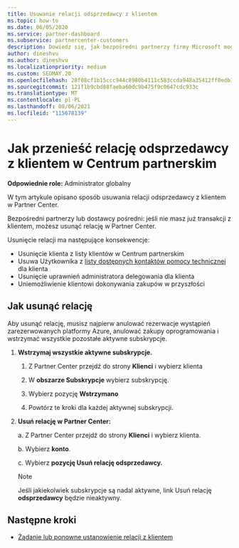 ```yaml
---
title: Usuwanie relacji odsprzedawcy z klientem
ms.topic: how-to
ms.date: 06/05/2020
ms.service: partner-dashboard
ms.subservice: partnercenter-customers
description: Dowiedz się, jak bezpośredni partnerzy firmy Microsoft mogą usuwać klientów z listy, usuwać delegowane uprawnienia administratora i przestać wspierać lub kupować dla klienta.
author: dineshvu
ms.author: dineshvu
ms.localizationpriority: medium
ms.custom: SEOMAY.20
ms.openlocfilehash: 28f08cf1b15ccc944c8980b4111c583ccda948a35412ff0edb176a2e65f308df
ms.sourcegitcommit: 121f1b9cbd88faeba60dc9b475f9c0647cdc933c
ms.translationtype: MT
ms.contentlocale: pl-PL
ms.lasthandoff: 08/06/2021
ms.locfileid: "115678139"
---
```

# <a name="how-to-remove-a-reseller-relationship-with-a-customer-in-partner-center"></a>Jak przenieść relację odsprzedawcy z klientem w Centrum partnerskim

**Odpowiednie role:** Administrator globalny

W tym artykule opisano sposób usuwania relacji odsprzedawcy z klientem w Partner Center.

Bezpośredni partnerzy lub dostawcy pośredni: jeśli nie masz już transakcji z klientem, możesz usunąć relację w Partner Center.

Usunięcie relacji ma następujące konsekwencje:

- Usunięcie klienta z listy klientów w Centrum partnerskim
- Usuwa Użytkownika z [listy dostępnych kontaktów pomocy technicznej](assign-support-contacts.md) dla klienta
- Usunięcie uprawnień administratora delegowania dla klienta
- Uniemożliwienie klientowi dokonywania zakupów w przyszłości

## <a name="how-to-remove-a-relationship"></a>Jak usunąć relację

Aby usunąć relację, musisz najpierw anulować rezerwacje wystąpień zarezerwowanych platformy Azure, anulować zakupy oprogramowania i wstrzymać wszystkie pozostałe aktywne subskrypcje.

1. **Wstrzymaj wszystkie aktywne subskrypcje.**

   1. Z Partner Center przejdź do strony **Klienci** i wybierz klienta

   2. W **obszarze Subskrypcje** wybierz subskrypcję.

   3. Wybierz pozycję **Wstrzymano**

   4. Powtórz te kroki dla każdej aktywnej subskrypcji.

2. **Usuń relację w Partner Center:**

   a. Z Partner Center przejdź do strony **Klienci** i wybierz klienta.

   b. Wybierz **konto**.

   c. Wybierz **pozycję Usuń relację odsprzedawcy.**

   > [!NOTE]
   > Jeśli jakiekolwiek subskrypcje są nadal aktywne, link Usuń relację **odsprzedawcy** będzie nieaktywny.

## <a name="next-steps"></a>Następne kroki

- [Żądanie lub ponowne ustanowienie relacji z klientem](request-a-relationship-with-a-customer.md)
